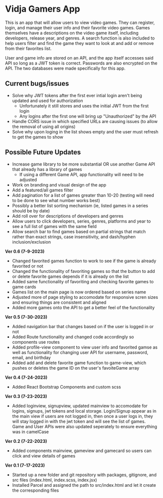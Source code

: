# Vidja Gamers App
This is an app that will allow users to view video games. They can register, login, and manage their user info and their favorite video games. Games themselves have a descriptions on the video game itself, including developers, release year, and genres. A search function is also included to help users filter and find the game they want to look at and add or remove from their favorites list. 

User and game info are stored on an API, and the app itself accesses said API so long as a JWT token is correct. Passwords are also encrypted on the API. The two databases were made specifically for this app.

## Current bugs/issues
- Solve why JWT tokens after the first ever intial login aren't being updated and used for authorization
    - Unfortunately it still stores and uses the initial JWT from the first login
    - Any logins after the first one will bring up "Unauthorized" by the API
- Handle CORS issue in which specified URLs are causing issues (to allow the removal of using all origins)
- Solve why upon loging in the list shows empty and the user must refresh to get the games to show

## Possible Future Updates
- Increase game library to be more substantial OR use another Game API that already has a library of games
    - If using a different Game API, app functionality will need to be adjusted
- Work on branding and visual design of the app
- Add a featured/all games filter
- Add pagination for a list of games greater than 10-20 (testing will need to be done to see what number works best)
- Possibly a better list sorting mechanism (ie, listed games in a series should be by date)
- Add roll over for descriptions of developers and genres
- Allow users to click developers, series, genres, platforms and year to see a full list of games with the same field
- Allow search bar to find games based on partial strings that match rather than exact strings, case insensitivity, and dash/hyphen inclusion/exclusion

**Ver 0.6 (7-9-2023)**
- Changed favorited games function to work to see if the game is already favorited or not
- Changed the functionality of favoriting games so that the button to add or delete favorite games depends if it is already on the list
- Added same functionality of favoriting and checking favorite games to game cards
- Games list on the main page is now ordered based on series name
- Adjusted more of page styling to accomodate for responsive scren sizes and ensuring things are consistent and aligned
- Added more games onto the API to get a better feel of the functionality

**Ver 0.5 (7-30-2023)**
- Added navigation bar that changes based on if the user is logged in or not
- Added Route functionality and changed code accordingly so components use routes
- Added profile-view component to view user info and favorited gamse as well as functionality for changing user API for username, password, email, and birthday
- Added add and delete favorite game function to game-view, which pushes or deletes the game ID on the user's favoiteGame array

**Ver 0.4 (7-24-2023)**
- Added React Bootstrap Components and custom scss

**Ver 0.3 (7-23-2023)**
- Added loginview, signupview, updated mainview to accomodate for logins, signups, jwt tokens and local storage. Login/Signup appear as in the main view if users are not logged in, then once a user logs in, they will stay logged in with the jwt token and will see the list of games. Game and User APIs were also updated seperately to ensure everything was in camelCase

**Ver 0.2 (7-22-2023)**
- Added components mainview, gameview and gamecard so users can click and view details of games

**Ver 0.1 (7-17-2023)**
- Started up a new folder and git repository with packages, gitignore, and src files (index.html, index.scss, index.jsx)
- Installed Parcel and assigned the path to src/index.html and let it create the corresponding files